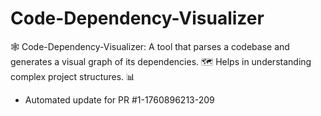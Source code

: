 # Code-Dependency-Visualizer
🕸️ Code-Dependency-Visualizer: A tool that parses a codebase and generates a visual graph of its dependencies. 🗺️ Helps in understanding complex project structures. 📊


- Automated update for PR #1-1760896213-209